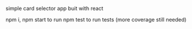 simple card selector app buit with react

npm i, npm start to run
npm test to run tests (more coverage still needed)
